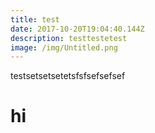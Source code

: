 ```yaml
---
title: test
date: 2017-10-20T19:04:40.144Z
description: testtestetest
image: /img/Untitled.png
---
```

testsetsetsetetsfsfsefsefsef



# hi
